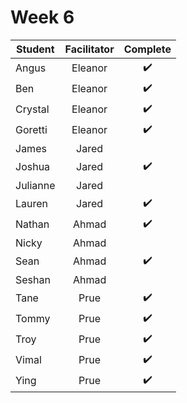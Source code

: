 # Week 6

| Student | Facilitator | Complete |
| ------- | :---------: | :------: |
| Angus |      Eleanor         |✔️         |
| Ben |       Eleanor         |  ✔️        |
| Crystal |   Eleanor              |   ✔️       |
| Goretti |     Eleanor         |  ✔️        |
| James |     Jared          |          |
| Joshua |     Jared           |      ✔️    |
| Julianne |     Jared          |          |
| Lauren |      Jared          |    ✔️  |
| Nathan |    Ahmad            |  ✔️    |
| Nicky |     Ahmad           |      |
| Sean |      Ahmad          |   ✔️    |
| Seshan |    Ahmad            |       |
| Tane |      Prue          |    ✔️   |
| Tommy |     Prue           |  ✔️   |
| Troy |     Prue           |✔️     |
| Vimal |    Prue            |  ✔️   |
| Ying |     Prue           |  ✔️    |

<!-- ✔️ or ❌ -->
